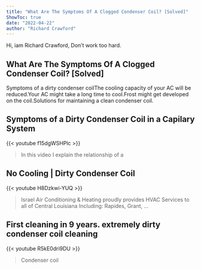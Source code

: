 ```yaml
---
title: "What Are The Symptoms Of A Clogged Condenser Coil? [Solved]"
ShowToc: true 
date: "2022-04-22"
author: "Richard Crawford" 
---
```


Hi, iam Richard Crawford, Don’t work too hard.
## What Are The Symptoms Of A Clogged Condenser Coil? [Solved]
Symptoms of a dirty condenser coilThe cooling capacity of your AC will be reduced.Your AC might take a long time to cool.Frost might get developed on the coil.Solutions for maintaining a clean condenser coil.

## Symptoms of a Dirty Condenser Coil in a Capilary System
{{< youtube f15dgWSHPlc >}}
>In this video I explain the relationship of a 

## No Cooling | Dirty Condenser Coil
{{< youtube H8Dzkwi-YUQ >}}
>Israel Air Conditioning & Heating proudly provides HVAC Services to all of Central Louisiana Including: Rapides, Grant, ...

## First cleaning in 9 years. extremely dirty condenser coil cleaning
{{< youtube R5kE0dri9DU >}}
>Condenser coil

